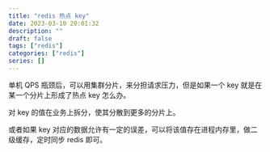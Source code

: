 ```yaml
---
title: "redis 热点 key"
date: 2023-03-10 20:01:32
description: ""
draft: false
tags: ["redis"]
categories: ["redis"]
series: []
---
```


单机 QPS 瓶颈后，可以用集群分片，来分担请求压力，但是如果一个 key 就是在某一个分片上形成了热点 key 怎么办。

对 key 的值在业务上拆分，使其分散到更多的分片上。

或者如果 key 对应的数据允许有一定的误差，可以将该值存在进程内存里，做二级缓存，定时同步 redis 即可。
